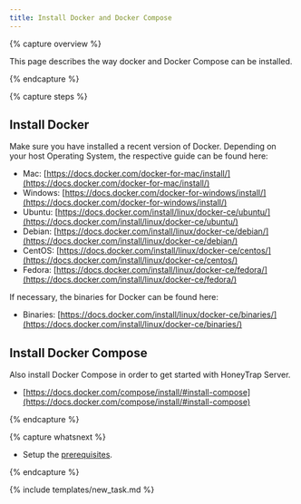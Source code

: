 ```yaml
---
title: Install Docker and Docker Compose
---
```


{% capture overview %}

This page describes the way docker and Docker Compose can be installed.

{% endcapture %}


{% capture steps %}

## Install Docker

Make sure you have installed a recent version of Docker. Depending on your host Operating System, the respective guide can be found here:

* Mac: [https://docs.docker.com/docker-for-mac/install/](https://docs.docker.com/docker-for-mac/install/)
* Windows: [https://docs.docker.com/docker-for-windows/install/](https://docs.docker.com/docker-for-windows/install/)
* Ubuntu: [https://docs.docker.com/install/linux/docker-ce/ubuntu/](https://docs.docker.com/install/linux/docker-ce/ubuntu/)
* Debian: [https://docs.docker.com/install/linux/docker-ce/debian/](https://docs.docker.com/install/linux/docker-ce/debian/)
* CentOS: [https://docs.docker.com/install/linux/docker-ce/centos/](https://docs.docker.com/install/linux/docker-ce/centos/)
* Fedora: [https://docs.docker.com/install/linux/docker-ce/fedora/](https://docs.docker.com/install/linux/docker-ce/fedora/)

If necessary, the binaries for Docker can be found here:

* Binaries: [https://docs.docker.com/install/linux/docker-ce/binaries/](https://docs.docker.com/install/linux/docker-ce/binaries/)


## Install Docker Compose

Also install Docker Compose in order to get started with HoneyTrap Server.

* [https://docs.docker.com/compose/install/#install-compose](https://docs.docker.com/compose/install/#install-compose)

{% endcapture %}


{% capture whatsnext %}

* Setup the [prerequisites](/docs/setup/server/setup-prerequisites/).

{% endcapture %}

{% include templates/new_task.md %}
